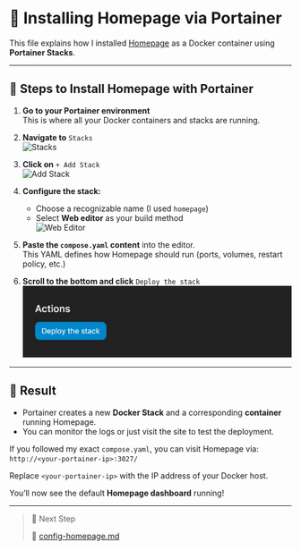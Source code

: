 # 🧱 Installing Homepage via Portainer

This file explains how I installed [Homepage](https://gethomepage.dev/) as a Docker container using **Portainer Stacks**.

---

## 🔧 Steps to Install Homepage with Portainer

1. **Go to your Portainer environment**  
   This is where all your Docker containers and stacks are running.

2. **Navigate to** `Stacks`  
   ![Stacks](../../assets/images/homepage-portainer-stacks.png)

3. **Click on** `+ Add Stack`  
   ![Add Stack](../../assets/images/homepage-portainer-createstack.png)

4. **Configure the stack:**

   - Choose a recognizable name (I used `homepage`)
   - Select **Web editor** as your build method  
     ![Web Editor](../../assets/images/homepage-portainer-compose.png)

5. **Paste the `compose.yaml` content** into the editor.  
   This YAML defines how Homepage should run (ports, volumes, restart policy, etc.)

6. **Scroll to the bottom and click** `Deploy the stack`  
   ![Deploy Stack](images/install-homepage/homepage-portainer-deploystack.png)

---

## 🚀 Result

- Portainer creates a new **Docker Stack** and a corresponding **container** running Homepage.
- You can monitor the logs or just visit the site to test the deployment.

If you followed my exact `compose.yaml`, you can visit Homepage via:
`http://<your-portainer-ip>:3027/`

Replace `<your-portainer-ip>` with the IP address of your Docker host.

You’ll now see the default **Homepage dashboard** running!

---

>🔄 Next Step
>
>📁 [config-homepage.md](config-homepage.md)
